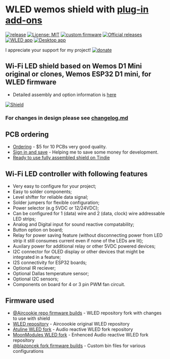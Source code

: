 # WLED wemos shield with [plug-in add-ons](https://github.com/srg74/WLED-wemos-shield/tree/master/resources/Add-ons)

[![release](https://img.shields.io/github/v/release/srg74/WLED-wemos-shield)](https://img.shields.io/github/v/release/srg74/WLED-wemos-shield)
[![License: MIT](https://img.shields.io/badge/License-MIT-blue.svg?style=flat-square)](https://github.com/srg74/WLED-wemos-shield/blob/master/LICENSE)
[![custom firmware](https://img.shields.io/static/v1?label=Custom&message=firmware&color=blue&style=flat-square)](https://github.com/srg74/WLED-wemos-shield/tree/master/resources/Firmware)
[![Official releases](https://img.shields.io/static/v1?label=WLED&message=firmware&color=green&style=flat-square)](https://github.com/Aircoookie/WLED/releases)
[![WLED app](https://img.shields.io/static/v1?label=WLED&message=app&color=green&style=flat-square)](https://github.com/Aircoookie/WLED-App)
[![Desktop app](https://img.shields.io/static/v1?label=WLED&message=Desktop-app&color=violet&style=flat-square)](https://github.com/WoodyLetsCode/WLED-GUI/releases/)

I appreciate your support for my project! [![donate](https://www.paypalobjects.com/en_US/i/btn/btn_donateCC_LG.gif)](https://www.paypal.com/donate/?hosted_button_id=VU7L89Z2RR7S4)

## Wi-Fi LED shield based on Wemos D1 Mini original or clones, Wemos ESP32 D1 mini, for WLED firmware

- Detailed assembly and option information is [here](https://github.com/srg74/WLED-wemos-shield/wiki)

[![Shield](https://github.com/srg74/WLED-wemos-shield/blob/master/resources/Images/Board%20with%20OLED.jpg)](https://github.com/srg74/WLED-wemos-shield/wiki)

### For changes in design please see [changelog.md](https://github.com/srg74/WLED-wemos-shield/blob/master/Changelog.md)

## PCB ordering

- [Ordering](https://www.pcbway.com/project/shareproject/WLED_wemos_shield.html) - $5 for 10 PCBs very good quality.
- [Sign in and save](https://www.pcbway.com/setinvite.aspx?inviteid=83580) - Helping me to save some money for development.
- [Ready to use fully assembled shield on Tindie](https://www.tindie.com/stores/serg74)

## Wi-Fi LED controller with following features

- Very easy to configure for your project;
- Easy to solder components;
- Level shifter for reliable data signal;
- Solder jumpers for flexible configuration;
- Power selector (e.g 5VDC or 12/24VDC);
- Can be configured for 1 (data) wire and 2 (data, clock) wire addressable LED strips;
- Analog and Digital input for sound reactive compatability;
- Button option on board;
- Relay for power saving feature (without disconnecting power from LED strip it still consumes current even if none of the LEDs are lit);
- Auxilary power for additional relay or other 5VDC powered devices;
- I2C connector for OLED display or other devices that might be integrated in a feature;
- I2S connectivity for ESP32 boards;
- Optional IR reciever;
- Optional Dallas temperature sensor;
- Optional I2C sensors;
- Components on board for 4 or 3 pin PWM fan circuit.

## Firmware used

- [@Aircookie repo firmware builds](https://github.com/srg74/WLED-wemos-shield/tree/master/resources/Firmware/%40Aircoookie) - WLED repository fork with changes to use with shield
- [WLED repository](https://github.com/Aircoookie/WLED) - Aircoookie original WLED repository
- [Atuline WLED fork](https://github.com/atuline/WLED) - Audio reactive WLED fork repository
- [MoonModules WLED fork](https://github.com/MoonModules/WLED) - Enhenced Audio reactive WLED fork repository
- [@blazoncek fork firmware builds](https://github.com/srg74/WLED-wemos-shield/tree/master/resources/Firmware/%40blazoncek) - Custom bin files for various configurations
